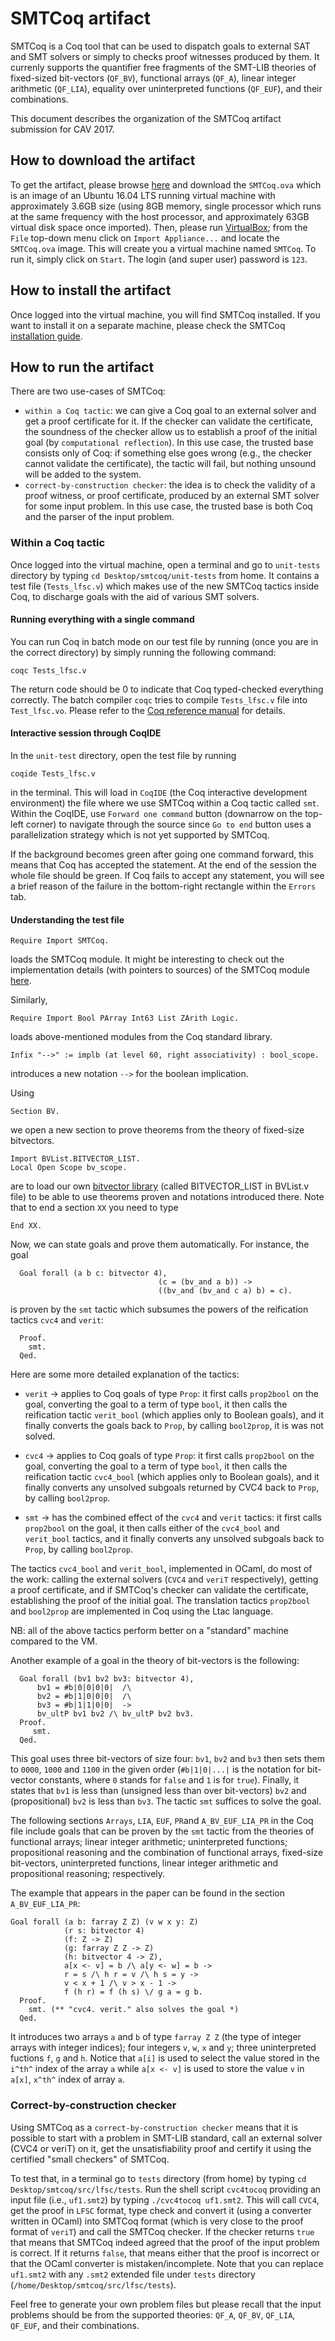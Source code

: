 # SMTCoq artifact

SMTCoq is a Coq tool that can be used to dispatch goals to external SAT and SMT solvers
or simply to checks proof witnesses produced by them.
It currenly supports the quantifier free fragments of the SMT-LIB theories of fixed-sized bit-vectors (`QF_BV`),
functional arrays (`QF_A`), linear integer arithmetic (`QF_LIA`), equality over uninterpreted functions
(`QF_EUF`), and their combinations.

This document describes the organization of the SMTCoq artifact submission for CAV 2017.

## How to download the artifact

To get the artifact, please browse [here](https://drive.google.com/file/d/0BzDtBR99eKp9RVd2aDVidktPNm8/view)
and download the `SMTCoq.ova` which is an image of an 
Ubuntu 16.04 LTS running virtual machine with approximately 3.6GB size 
(using 8GB memory, single processor which runs at the same frequency with the host processor,
and approximately 63GB virtual disk space once imported).
Then, please run [VirtualBox](https://www.virtualbox.org/wiki/VirtualBox);
from the `File` top-down menu click on `Import Appliance...` and locate the `SMTCoq.ova`
image. This will create you a virtual machine named `SMTCoq`. To run it, simply click on `Start`.
The login (and super user) password is `123`.


## How to install the artifact

Once logged into the virtual machine, you will find SMTCoq installed. 
If you want to install it on a separate machine, please check the SMTCoq
[installation guide](https://github.com/lfsc/smtcoq/blob/master/INSTALL.md).


## How to run the artifact

There are two use-cases of SMTCoq:
 - `within a Coq tactic`: we can give a Coq goal to an external solver and get a
proof certificate for it. If the checker can validate the certificate, 
the soundness of the checker allow us to establish a proof of the initial goal
(by `computational reflection`).
In this use case, the trusted base consists only of Coq: if something else goes wrong
(e.g., the checker cannot validate the certificate), the tactic will fail, but
nothing unsound will be added to the system.
 - `correct-by-construction checker`: the idea is to check the
validity of a proof witness, or proof certificate, produced by an external SMT solver
for some input problem. In this use case, the
trusted base is both Coq and the parser of the input problem.

### Within a Coq tactic

Once logged into the virtual machine, open a terminal and go to `unit-tests` directory
by typing `cd Desktop/smtcoq/unit-tests` from home. It contains a test file (`Tests_lfsc.v`) which makes
use of the new SMTCoq tactics inside Coq, to discharge goals with the aid of various SMT
solvers.

#### Running everything with a single command

You can run Coq in batch mode on our test file by running (once you are in the correct
directory) by simply running the following command:

```
coqc Tests_lfsc.v
```

The return code should be 0 to indicate that Coq typed-checked everything correctly. The batch
compiler `coqc` tries to compile `Tests_lfsc.v` file into `Test_lfsc.vo`. Please refer to the
[Coq reference manual](https://coq.inria.fr/refman/Reference-Manual008.html#compiled) for details.

#### Interactive session through CoqIDE

In the `unit-test` directory, open the test file by running

```
coqide Tests_lfsc.v
```

in the terminal. This will load in `CoqIDE` (the Coq interactive development environment)
the file where we use SMTCoq within a Coq tactic called `smt`.
Within the CoqIDE, use `Forward one command` button (downarrow on the top-left corner) to
navigate through the source since `Go to end` button uses a parallelization strategy
which is not yet supported by SMTCoq.

If the background becomes green after going one command forward, this means
that Coq has accepted the statement. At the end of the session the whole file should be green.
If Coq fails to accept any statement, you will see a brief reason of the failure in the
bottom-right rectangle within the `Errors` tab.



#### Understanding the test file

```coq
Require Import SMTCoq.
```

loads the SMTCoq module. It might be interesting to check out the implementation
details (with pointers to sources) of the SMTCoq module
[here](https://github.com/lfsc/smtcoq/blob/master/doc/sources.md). 

Similarly,

```coq
Require Import Bool PArray Int63 List ZArith Logic.
```

loads above-mentioned modules from the Coq standard library.

```coq
Infix "-->" := implb (at level 60, right associativity) : bool_scope.
```

introduces a new notation `-->` for the boolean implication.

Using 

```coq
Section BV.
```
we open a new section to prove theorems from the theory of fixed-size bitvectors. 

```coq
Import BVList.BITVECTOR_LIST.
Local Open Scope bv_scope.
```

are to load our own [bitvector library](https://github.com/lfsc/smtcoq/blob/master/src/bva/BVList.v)
(called BITVECTOR_LIST in BVList.v file)
to be able to use theorems proven and notations introduced there. Note that to end a
section `XX` you need to type

```coq
End XX.
```

Now, we can state goals and prove them automatically. For instance, the goal

```coq
  Goal forall (a b c: bitvector 4),
                                 (c = (bv_and a b)) ->
                                 ((bv_and (bv_and c a) b) = c).
```

is proven by the `smt` tactic which subsumes the powers of the reification tactics `cvc4` and `verit`:
```coq
  Proof.
    smt.
  Qed.
```

Here are some more detailed explanation of the tactics: 

 - `verit` -> applies to Coq goals of type `Prop`: 
 it first calls `prop2bool` on the goal, converting the goal to a term of type `bool`, 
 it then calls the reification tactic `verit_bool` (which applies only to Boolean goals),
 and it finally converts the goals back to `Prop`, by calling `bool2prop`, it is was not
 solved.
 
- `cvc4` -> applies to Coq goals of type `Prop`: 
 it first calls `prop2bool` on the goal, converting the goal to a term of type `bool`, 
 it then calls the reification tactic `cvc4_bool` (which applies only to Boolean goals),
 and it finally converts any unsolved subgoals returned by CVC4 back to `Prop`, 
 by calling `bool2prop`.
 
- `smt` -> has the combined effect of the `cvc4` and `verit` tactics: 
 it first calls `prop2bool` on the goal, it then calls either of the `cvc4_bool` and 
 `verit_bool` tactics, and it finally converts any unsolved subgoals back to `Prop`, 
 by calling `bool2prop`.

The tactics `cvc4_bool` and `verit_bool`, implemented in OCaml, do most of the work:
calling the external solvers (`CVC4` and `veriT` respectively), getting a
proof certificate, and if SMTCoq's checker can validate the certificate, establishing the proof
of the initial goal. The translation tactics `prop2bool` and `bool2prop` are implemented in Coq using
the Ltac language. 

NB: all of the above tactics perform better on a "standard" machine compared to the VM.

Another example of a goal in the theory of bit-vectors is the following:

```coq
  Goal forall (bv1 bv2 bv3: bitvector 4),
      bv1 = #b|0|0|0|0|  /\
      bv2 = #b|1|0|0|0|  /\
      bv3 = #b|1|1|0|0|  ->
      bv_ultP bv1 bv2 /\ bv_ultP bv2 bv3.
  Proof. 
     smt.
  Qed.
```

This goal uses three bit-vectors of size four: `bv1`, `bv2` and `bv3` then sets them to
`0000`, `1000` and `1100` in the given order (`#b|1|0|...|` is the notation for bit-vector
constants, where `0` stands for `false` and `1` is for `true`). Finally, it states
that `bv1` is less than (unsigned less than over bit-vectors) `bv2` and (propositional)
`bv2` is less than `bv3`. The tactic `smt` suffices to solve the goal. 


The following sections `Arrays`, `LIA`, `EUF`, `PR`and `A_BV_EUF_LIA_PR` in the Coq file include goals that
can be proven by the `smt` tactic from the theories of functional arrays; linear integer
arithmetic; uninterpreted functions; propositional reasoning and the combination of functional
arrays, fixed-size bit-vectors, uninterpreted functions, linear integer arithmetic and
propositional reasoning; respectively.


The example that appears in the paper can be found in the section `A_BV_EUF_LIA_PR`:

```coq
Goal forall (a b: farray Z Z) (v w x y: Z)
            (r s: bitvector 4)
            (f: Z -> Z)
            (g: farray Z Z -> Z)
            (h: bitvector 4 -> Z),
            a[x <- v] = b /\ a[y <- w] = b ->
            r = s /\ h r = v /\ h s = y ->
            v < x + 1 /\ v > x - 1 ->
            f (h r) = f (h s) \/ g a = g b.
  Proof.
    smt. (** "cvc4. verit." also solves the goal *)
  Qed.
```

It introduces two arrays `a` and `b` of type `farray Z Z` (the type of integer arrays
with integer indices); four integers `v`, `w`, `x` and `y`; three uninterpreted fuctions
`f`, `g` and `h`. 
Notice that `a[i]` is used to select the value stored in the `i^th^` index of the array `a`
while `a[x <- v]` is used to store the value `v` in `a[x]`, `x^th^` index of array `a`. 



### Correct-by-construction checker

Using SMTCoq as a `correct-by-construction checker` means that it is possible to start with
a problem in SMT-LIB standard, call an external solver (CVC4 or veriT) on it, get the
unsatisfiability proof and certify it using the certified "small checkers" of SMTCoq.

To test that, in a terminal go to `tests` directory (from home) by typing 
`cd Desktop/smtcoq/src/lfsc/tests`. Run the shell script `cvc4tocoq` providing
an input file (i.e., `uf1.smt2`) by typing `./cvc4tocoq uf1.smt2`. 
This will call `CVC4`, get the proof in `LFSC` format, type check and convert it (using a converter
written in OCaml) into SMTCoq format (which is very close to the proof format of `veriT`) and call
the SMTCoq checker. If the checker returns `true` that means that SMTCoq indeed agreed that the proof of
the input problem is correct. If it returns `false`, that means either that the proof is incorrect
or that the OCaml converter is mistaken/incomplete. Note that you can replace `uf1.smt2`
with any `.smt2` extended file under
`tests` directory (`/home/Desktop/smtcoq/src/lfsc/tests`).

Feel free to generate your own problem files but please recall that the input problems should be from the
supported theories: `QF_A`, `QF_BV`, `QF_LIA`, `QF_EUF`, and their combinations.
